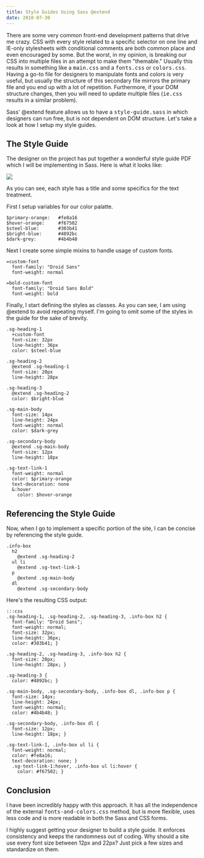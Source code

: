 ```yaml
--- 
title: Style Guides Using Sass @extend
date: 2010-07-30
---
```


There are some very common front-end development patterns that drive me crazy. CSS with every style related to a specific selector on one line and IE-only stylesheets with conditional comments are both common place and even encouraged by some. But the worst, in my opinion, is breaking our CSS into multiple files in an attempt to make them "themable." Usually this results in something like a <tt>main.css</tt> and a <tt>fonts.css</tt> or <tt>colors.css</tt>. Having a go-to file for designers to manipulate fonts and colors is very useful, but usually the structure of this secondary file mirrors the primary file and you end up with a lot of repetition. Furthermore, if your DOM structure changes, then you will need to update multiple files (<tt>ie.css</tt> results in a similar problem).

Sass' @extend feature allows us to have a <tt>style-guide.sass</tt> in which designers can run free, but is not dependent on DOM structure. Let's take a look at how I setup my style guides.

The Style Guide
---------------

The designer on the project has put together a wonderful style guide PDF which I will be implementing in Sass. Here is what it looks like:

<img src="http://src.sencha.io/-30/http://awardwinningfjords.com/images/style-guide-full.png" />

As you can see, each style has a title and some specifics for the text treatment.

First I setup variables for our color palatte.

    $primary-orange:   #fe8a16
    $hover-orange:     #f67502
    $steel-blue:       #303b41 
    $bright-blue:      #4892bc
    $dark-grey:        #4b4b48

Next I create some simple mixins to handle usage of custom fonts.

    =custom-font
      font-family: "Droid Sans"
      font-weight: normal
      
    =bold-custom-font
      font-family: "Droid Sans Bold"
      font-weight: bold

Finally, I start defining the styles as classes. As you can see, I am using @extend to avoid repeating myself. I'm going to omit some of the styles in the guide for the sake of brevity.

    .sg-heading-1
      +custom-font
      font-size: 32px
      line-height: 36px
      color: $steel-blue

    .sg-heading-2
      @extend .sg-heading-1
      font-size: 20px
      line-height: 28px

    .sg-heading-3
      @extend .sg-heading-2
      color: $bright-blue

    .sg-main-body
      font-size: 14px
      line-height: 24px
      font-weight: normal
      color: $dark-grey

    .sg-secondary-body
      @extend .sg-main-body
      font-size: 12px
      line-height: 18px

    .sg-text-link-1
      font-weight: normal
      color: $primary-orange
      text-decoration: none
      &:hover
        color: $hover-orange

Referencing the Style Guide
---------------------------

Now, when I go to implement a specific portion of the site, I can be concise by referencing the style guide. 

    .info-box
      h2
        @extend .sg-heading-2
      ul li
        @extend .sg-text-link-1
      p
        @extend .sg-main-body
      dl
        @extend .sg-secondary-body

Here's the resulting CSS output:

    :::css
    .sg-heading-1, .sg-heading-2, .sg-heading-3, .info-box h2 {
      font-family: "Droid Sans";
      font-weight: normal;
      font-size: 32px;
      line-height: 36px;
      color: #303b41; }

    .sg-heading-2, .sg-heading-3, .info-box h2 {
      font-size: 20px;
      line-height: 28px; }

    .sg-heading-3 {
      color: #4892bc; }

    .sg-main-body, .sg-secondary-body, .info-box dl, .info-box p {
      font-size: 14px;
      line-height: 24px;
      font-weight: normal;
      color: #4b4b48; }

    .sg-secondary-body, .info-box dl {
      font-size: 12px;
      line-height: 18px; }

    .sg-text-link-1, .info-box ul li {
      font-weight: normal;
      color: #fe8a16;
      text-decoration: none; }
      .sg-text-link-1:hover, .info-box ul li:hover {
        color: #f67502; }

Conclusion
----------

I have been incredibly happy with this approach. It has all the independence of the external <tt>fonts-and-colors.css</tt> method, but is more flexible, uses less code and is more readable in both the Sass and CSS forms.

I highly suggest getting your designer to build a style guide. It enforces consistency and keeps the randomness out of coding. Why should a site use every font size between 12px and 22px? Just pick a few sizes and standardize on them.
